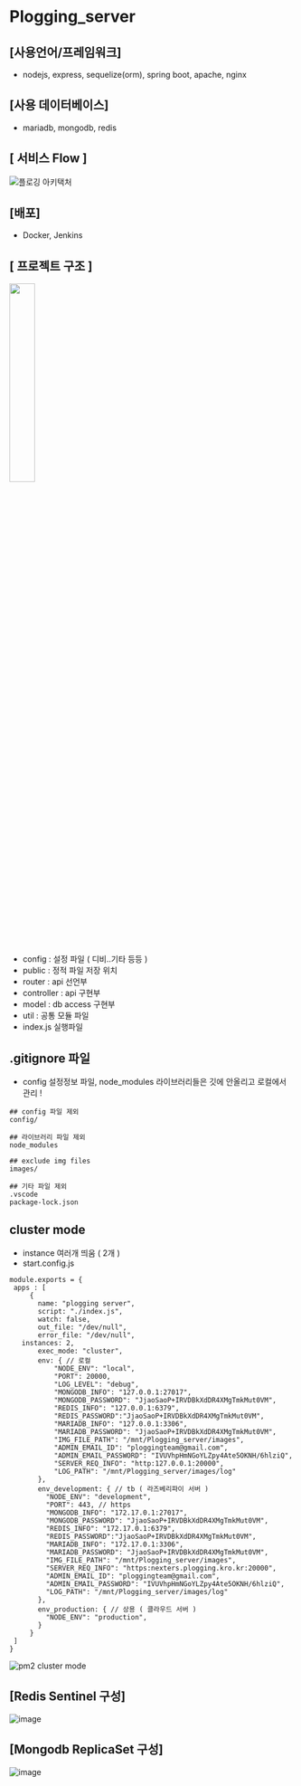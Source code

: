 # Plogging_server
 
## [사용언어/프레임워크]
 - nodejs, express, sequelize(orm), spring boot, apache, nginx

## [사용 데이터베이스]
 - mariadb, mongodb, redis

## [ 서비스 Flow ]
![플로깅 아키택처](https://user-images.githubusercontent.com/21052356/110501578-a966b200-813d-11eb-9759-68cf366f4019.PNG)

## [배포]
 - Docker, Jenkins

## [ 프로젝트 구조 ]
<img src = "https://user-images.githubusercontent.com/21052356/109422746-42038080-7a20-11eb-94a4-71b58b78680a.png" width="30%" height="30%">

 - config : 설정 파일 ( 디비..기타 등등 )
 - public : 정적 파일 저장 위치
 - router : api 선언부
 - controller : api 구현부
 - model : db access 구현부
 - util : 공통 모듈 파일
 - index.js 실행파일
 
 
 ## .gitignore 파일
   - config 설정정보 파일, node_modules 라이브러리들은 깃에 안올리고 로컬에서 관리 !
 ```
 ## config 파일 제외
config/

## 라이브러리 파일 제외
node_modules

## exclude img files
images/

## 기타 파일 제외
.vscode
package-lock.json

 ```
  
 ## cluster mode
   - instance 여러개 띄움 ( 2개 )
   - start.config.js
   ```
   module.exports = {
    apps : [
        {
          name: "plogging server",
          script: "./index.js",
          watch: false,
          out_file: "/dev/null",
          error_file: "/dev/null",
	  instances: 2,
          exec_mode: "cluster",
          env: { // 로컬
              "NODE_ENV": "local",
              "PORT": 20000,
              "LOG_LEVEL": "debug",
              "MONGODB_INFO": "127.0.0.1:27017", 
              "MONGODB_PASSWORD": "JjaoSaoP+IRVDBkXdDR4XMgTmkMut0VM",
              "REDIS_INFO": "127.0.0.1:6379", 
              "REDIS_PASSWORD":"JjaoSaoP+IRVDBkXdDR4XMgTmkMut0VM",
              "MARIADB_INFO": "127.0.0.1:3306",
              "MARIADB_PASSWORD": "JjaoSaoP+IRVDBkXdDR4XMgTmkMut0VM",
              "IMG_FILE_PATH": "/mnt/Plogging_server/images",
              "ADMIN_EMAIL_ID": "ploggingteam@gmail.com",
              "ADMIN_EMAIL_PASSWORD": "IVUVhpHmNGoYLZpy4Ate5OKNH/6hlziQ",
              "SERVER_REQ_INFO": "http:127.0.0.1:20000",
              "LOG_PATH": "/mnt/Plogging_server/images/log"
          },
          env_development: { // tb ( 라즈베리파이 서버 )
            "NODE_ENV": "development",
            "PORT": 443, // https
            "MONGODB_INFO": "172.17.0.1:27017",
            "MONGODB_PASSWORD": "JjaoSaoP+IRVDBkXdDR4XMgTmkMut0VM",
            "REDIS_INFO": "172.17.0.1:6379",
            "REDIS_PASSWORD":"JjaoSaoP+IRVDBkXdDR4XMgTmkMut0VM",
            "MARIADB_INFO": "172.17.0.1:3306",
            "MARIADB_PASSWORD": "JjaoSaoP+IRVDBkXdDR4XMgTmkMut0VM",
            "IMG_FILE_PATH": "/mnt/Plogging_server/images",
            "SERVER_REQ_INFO": "https:nexters.plogging.kro.kr:20000",
            "ADMIN_EMAIL_ID": "ploggingteam@gmail.com",
            "ADMIN_EMAIL_PASSWORD": "IVUVhpHmNGoYLZpy4Ate5OKNH/6hlziQ",
            "LOG_PATH": "/mnt/Plogging_server/images/log"
          },
          env_production: { // 상용 ( 클라우드 서버 )
            "NODE_ENV": "production",
          }
        }
    ]
  }

   ```
   ![pm2 cluster mode](https://user-images.githubusercontent.com/21052356/104002938-18c73080-51e5-11eb-9181-1f2dbb707038.PNG)
   

## [Redis Sentinel 구성]
![image](https://user-images.githubusercontent.com/21052356/109422851-90b11a80-7a20-11eb-9f46-54b45e4fbc18.png)

## [Mongodb ReplicaSet 구성]
![image](https://user-images.githubusercontent.com/21052356/109422872-a1619080-7a20-11eb-86a0-56b996026e5d.png)
